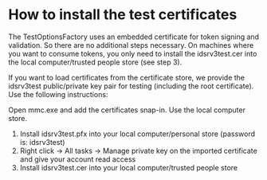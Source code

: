 # How to install the test certificates #

The TestOptionsFactory uses an embedded certificate for token signing and validation. So there are no additional steps necessary. 
On machines where you want to consume tokens, you only need to install the idsrv3test.cer into the local computer/trusted people store (see step 3).

If you want to load certificates from the certificate store, we provide the idsrv3test public/private key pair for testing (including the root certificate). Use the following instructions:

Open mmc.exe and add the certificates snap-in. Use the local computer store.

1. Install idsrv3test.pfx into your local computer/personal store (password is: idsrv3test)
2. Right click -> All tasks -> Manage private key on the imported certificate and give your account read access
3. Install idsrv3test.cer into your local computer/trusted people store
